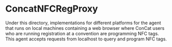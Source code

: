 # ConcatNFCRegProxy

Under this directory, implementations for different platforms for the agent
that runs on local machines containing a web browser where ConCat users
who are running registration at a convention are programming NFC tags. This
agent accepts requests from localhost to query and program NFC tags.
